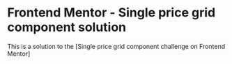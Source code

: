 # Frontend Mentor - Single price grid component solution

This is a solution to the [Single price grid component challenge on Frontend Mentor]
